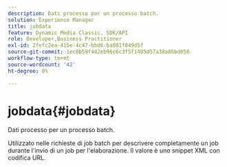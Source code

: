 ```yaml
---
description: Dati processo per un processo batch.
solution: Experience Manager
title: jobdata
feature: Dynamic Media Classic, SDK/API
role: Developer,Business Practitioner
exl-id: 2fefc2ea-415e-4c47-bbd6-ba081f849d5f
source-git-commit: 1ec8b59f442eb96c6c3f5f1405d57a38a86bd056
workflow-type: tm+mt
source-wordcount: '42'
ht-degree: 0%

---
```


# jobdata{#jobdata}

Dati processo per un processo batch.

Utilizzato nelle richieste di job batch per descrivere completamente un job durante l&#39;invio di un job per l&#39;elaborazione. Il valore è uno snippet XML con codifica URL.
